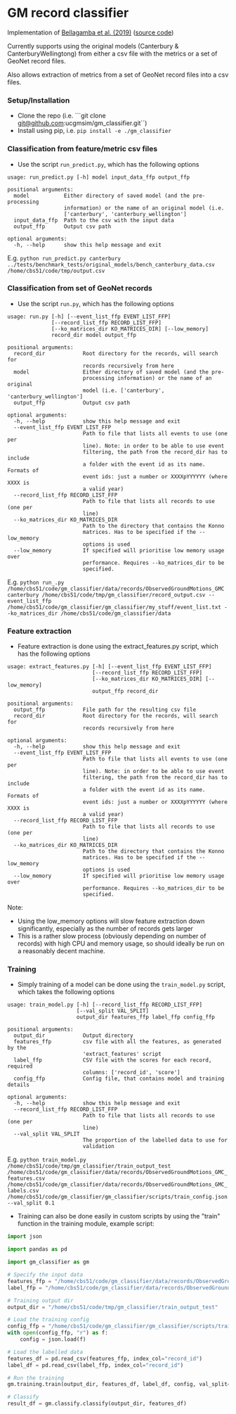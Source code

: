 # GM record classifier

Implementation of [Bellagamba et al. (2019)](https://journals.sagepub.com/doi/full/10.1193/122118EQS292M) ([source code](https://github.com/xavierbellagamba/GroundMotionRecordClassifier))

Currently supports using the original models (Canterbury & CanterburyWellingtong) from either a csv file with the metrics
or a set of GeoNet record files.

Also allows extraction of metrics from a set of GeoNet record files into a csv files.

### Setup/Installation
- Clone the repo (i.e. ```git clone git@github.com:ucgmsim/gm_classifier.git``)
- Install using pip, i.e. ```pip install -e ./gm_classifier```

### Classification from feature/metric csv files
- Use the script ```run_predict.py```, which has the following options 
```
usage: run_predict.py [-h] model input_data_ffp output_ffp

positional arguments:
  model           Either directory of saved model (and the pre-processing
                  information) or the name of an original model (i.e.
                  ['canterbury', 'canterbury_wellington']
  input_data_ffp  Path to the csv with the input data
  output_ffp      Output csv path

optional arguments:
  -h, --help      show this help message and exit
```

E.g. ```python run_predict.py canterbury ../tests/benchmark_tests/original_models/bench_canterbury_data.csv /home/cbs51/code/tmp/output.csv```

### Classification from set of GeoNet records

- Use the script ```run.py```, which has the following options
```
usage: run.py [-h] [--event_list_ffp EVENT_LIST_FFP]
              [--record_list_ffp RECORD_LIST_FFP]
              [--ko_matrices_dir KO_MATRICES_DIR] [--low_memory]
              record_dir model output_ffp

positional arguments:
  record_dir            Root directory for the records, will search for
                        records recursively from here
  model                 Either directory of saved model (and the pre-
                        processing information) or the name of an original
                        model (i.e. ['canterbury', 'canterbury_wellington']
  output_ffp            Output csv path

optional arguments:
  -h, --help            show this help message and exit
  --event_list_ffp EVENT_LIST_FFP
                        Path to file that lists all events to use (one per
                        line). Note: in order to be able to use event
                        filtering, the path from the record_dir has to include
                        a folder with the event id as its name. Formats of
                        event ids: just a number or XXXXpYYYYYY (where XXXX is
                        a valid year)
  --record_list_ffp RECORD_LIST_FFP
                        Path to file that lists all records to use (one per
                        line)
  --ko_matrices_dir KO_MATRICES_DIR
                        Path to the directory that contains the Konno
                        matrices. Has to be specified if the --low_memory
                        options is used
  --low_memory          If specified will prioritise low memory usage over
                        performance. Requires --ko_matrices_dir to be
                        specified.

```

E.g. ```python run_.py /home/cbs51/code/gm_classifier/data/records/ObservedGroundMotions_GMC canterbury /home/cbs51/code/tmp/gm_classifier/record_output.csv --event_list_ffp /home/cbs51/code/gm_classifier/gm_classifier/my_stuff/event_list.txt --ko_matrices_dir /home/cbs51/code/gm_classifier/data```

### Feature extraction
- Feature extraction is done using the extract_features.py script, which has the following options
```
usage: extract_features.py [-h] [--event_list_ffp EVENT_LIST_FFP]
                           [--record_list_ffp RECORD_LIST_FFP]
                           [--ko_matrices_dir KO_MATRICES_DIR] [--low_memory]
                           output_ffp record_dir

positional arguments:
  output_ffp            File path for the resulting csv file
  record_dir            Root directory for the records, will search for
                        records recursively from here

optional arguments:
  -h, --help            show this help message and exit
  --event_list_ffp EVENT_LIST_FFP
                        Path to file that lists all events to use (one per
                        line). Note: in order to be able to use event
                        filtering, the path from the record_dir has to include
                        a folder with the event id as its name. Formats of
                        event ids: just a number or XXXXpYYYYYY (where XXXX is
                        a valid year)
  --record_list_ffp RECORD_LIST_FFP
                        Path to file that lists all records to use (one per
                        line)
  --ko_matrices_dir KO_MATRICES_DIR
                        Path to the directory that contains the Konno
                        matrices. Has to be specified if the --low_memory
                        options is used
  --low_memory          If specified will prioritise low memory usage over
                        performance. Requires --ko_matrices_dir to be
                        specified.
```
Note:
- Using the low_memory options will slow feature extraction down significantly, especially as the number of records gets larger
- This is a rather slow process (obviously depending on number of records) with high CPU and memory usage, so should ideally 
be run on a reasonably decent machine. 

### Training

- Simply training of a model can be done using the ```train_model.py``` script, which takes the following options
```
usage: train_model.py [-h] [--record_list_ffp RECORD_LIST_FFP]
                      [--val_split VAL_SPLIT]
                      output_dir features_ffp label_ffp config_ffp

positional arguments:
  output_dir            Output directory
  features_ffp          csv file with all the features, as generated by the
                        'extract_features' script
  label_ffp             CSV file with the scores for each record, required
                        columns: ['record_id', 'score']
  config_ffp            Config file, that contains model and training details

optional arguments:
  -h, --help            show this help message and exit
  --record_list_ffp RECORD_LIST_FFP
                        Path to file that lists all records to use (one per
                        line)
  --val_split VAL_SPLIT
                        The proportion of the labelled data to use for
                        validation
```  

E.g. ```python train_model.py /home/cbs51/code/tmp/gm_classifier/train_output_test /home/cbs51/code/gm_classifier/data/records/ObservedGroundMotions_GMC_features.csv /home/cbs51/code/gm_classifier/data/records/ObservedGroundMotions_GMC_labels.csv /home/cbs51/code/gm_classifier/gm_classifier/scripts/train_config.json --val_split 0.1```

- Training can also be done easily in custom scripts by using the "train" function in the training module, example script:
```python
import json

import pandas as pd

import gm_classifier as gm

# Specify the input data
features_ffp = "/home/cbs51/code/gm_classifier/data/records/ObservedGroundMotions_GMC_features.csv"
label_ffp = "/home/cbs51/code/gm_classifier/data/records/ObservedGroundMotions_GMC_labels.csv"

# Training output dir
output_dir = "/home/cbs51/code/tmp/gm_classifier/train_output_test"

# Load the training config
config_ffp = "/home/cbs51/code/gm_classifier/gm_classifier/scripts/train_config.json"
with open(config_ffp, "r") as f:
    config = json.load(f)

# Load the labelled data
features_df = pd.read_csv(features_ffp, index_col="record_id")
label_df = pd.read_csv(label_ffp, index_col="record_id")

# Run the training
gm.training.train(output_dir, features_df, label_df, config, val_split=0.1)

# Classify
result_df = gm.classify.classify(output_dir, features_df)
```





